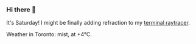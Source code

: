 ### Hi there :wave:

It's Saturday! I might be finally adding refraction to my [terminal raytracer](https://github.com/bewuethr/bash-raytracer).

Weather in Toronto: mist, at +4°C.
